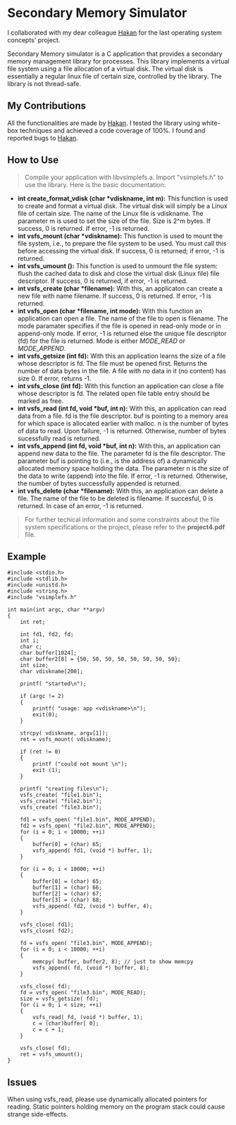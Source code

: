 # Secondary Memory Simulator

I collaborated with my dear colleague [Hakan](https://github.com/hakansivuk "Hakan's Github") for the last operating system concepts' project.

Secondary Memory simulator is a C application that provides a secondary memory management library for processes. This library implements a virtual file system using a file allocation of a virtual disk. The virtual disk is essentially a regular linux file of certain size, controlled by the library. The library is not thread-safe. 

## My Contributions

All the functionalities are made by [Hakan](https://github.com/hakansivuk "Hakan's Github"). I tested the library using white-box techniques and achieved a code coverage of 100%. I found and reported bugs to [Hakan](https://github.com/hakansivuk "Hakan's Github").

## How to Use

> Compile your application with libvsimplefs.a. Import "vsimplefs.h" to use the library. Here is the basic documentation:

* **int create_format_vdisk (char \*vdiskname, int m):** This function is used to create and format a virtual disk. The virtual disk will simply be a Linux file of certain size. The name of the Linux file is vdiskname. The parameter m is used to set the size of the file. Size is 2^m bytes. If success, 0 is returned. If error, -1 is returned.
* **int vsfs_mount (char \*vdiskname):** This function is used to mount the file system, i.e., to prepare the file system to be used. You must call this before accessing the virtual disk. If success, 0 is returned; if error, -1 is returned.
* **int vsfs_umount ():** This function is used to unmount the file system: flush the cached data to disk and close the virtual disk (Linux file) file descriptor. If success, 0 is returned, if error, -1 is returned.
* **int vsfs_create (char \*filename):** With this, an applicaton can create a new file with name filename. If success, 0 is returned. If error, -1 is returned.
* **int vsfs_open (char \*filename, int mode):** With this function an application can open a file. The name of the file to open is filename. The mode paramater specifies if the file is opened in read-only mode or in append-only mode. If error, -1 is returned else the unique file descriptor (fd) for the file is returned. Mode is either _MODE_READ_ or _MODE_APPEND_.
* **int vsfs_getsize (int fd):** With this an application learns the size of a file whose descriptor is fd. The file must be opened first. Returns the number of data bytes in the file. A file with no data in it (no content) has size 0. If error, returns -1.
* **int vsfs_close (int fd):** With this function an application can close a file whose descriptor is fd. The related open file table entry should be marked as free.
* **int vsfs_read (int fd, void \*buf, int n):** With this, an application can read data from a file. fd is the file descriptor. buf is pointing to a memory area for which space is allocated earlier with malloc. n is the number of bytes of data to read. Upon failure, -1 is returned. Otherwise, number of bytes sucessfully read is returned.
* **int vsfs_append (int fd, void \*buf, int n):** With this, an application can append new data to the file. The parameter fd is the file descriptor. The parameter buf is pointing to (i.e., is the address of) a dynamically allocated memory space holding the data. The parameter n is the size of the data to write (append) into the file. If error, -1 is returned. Otherwise, the number of bytes successfully appended is returned.
* **int vsfs_delete (char \*filename):** With this, an application can delete a file. The name of the file to be deleted is filename. If succesful, 0 is returned. In case of an error, -1 is returned.

> For further techical information and some constraints about the file system specifications or the project, please refer to the **project4.pdf** file.

## Example

	#include <stdio.h>
	#include <stdlib.h>
	#include <unistd.h>
	#include <string.h>
	#include "vsimplefs.h"

	int main(int argc, char **argv)
	{
		int ret;

		int fd1, fd2, fd;
		int i;
		char c;
		char buffer[1024];
		char buffer2[8] = {50, 50, 50, 50, 50, 50, 50, 50};
		int size;
		char vdiskname[200];

		printf( "started\n");

		if (argc != 2) 
		{
			printf( "usage: app <vdiskname>\n");
			exit(0);
		}

		strcpy( vdiskname, argv[1]);
		ret = vsfs_mount( vdiskname);

		if (ret != 0)
		{
			printf ("could not mount \n");
			exit (1);
		}

		printf( "creating files\n");
		vsfs_create( "file1.bin");
		vsfs_create( "file2.bin");
		vsfs_create( "file3.bin");

		fd1 = vsfs_open( "file1.bin", MODE_APPEND);
		fd2 = vsfs_open( "file2.bin", MODE_APPEND);
		for (i = 0; i < 10000; ++i) 
		{
			buffer[0] = (char) 65;
			vsfs_append( fd1, (void *) buffer, 1);
		}

		for (i = 0; i < 10000; ++i) 
		{
			buffer[0] = (char) 65;
			buffer[1] = (char) 66;
			buffer[2] = (char) 67;
			buffer[3] = (char) 68;
			vsfs_append( fd2, (void *) buffer, 4);
		}

		vsfs_close( fd1);
		vsfs_close( fd2);

		fd = vsfs_open( "file3.bin", MODE_APPEND);
		for (i = 0; i < 10000; ++i)
		{
			memcpy( buffer, buffer2, 8); // just to show memcpy
			vsfs_append( fd, (void *) buffer, 8);
		}

		vsfs_close( fd);
		fd = vsfs_open( "file3.bin", MODE_READ);
		size = vsfs_getsize( fd);
		for (i = 0; i < size; ++i)
		{
			vsfs_read( fd, (void *) buffer, 1);
			c = (char)buffer[ 0];
			c = c + 1;
		}

		vsfs_close( fd);
		ret = vsfs_umount();
	}

## Issues

When using vsfs_read, please use dynamically allocated pointers for reading. Static pointers holding memory on the program stack could cause strange side-effects.
